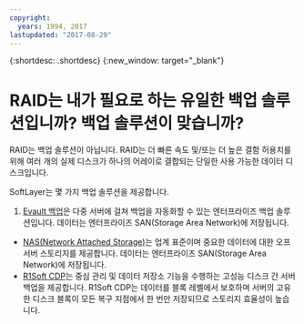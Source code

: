 ```yaml
---
copyright:
  years: 1994, 2017
lastupdated: "2017-08-29"
---
```


{:shortdesc: .shortdesc}
{:new_window: target="_blank"}

# RAID는 내가 필요로 하는 유일한 백업 솔루션입니까? 백업 솔루션이 맞습니까?

RAID는 백업 솔루션이 아닙니다. RAID는 더 빠른 속도 및/또는 더 높은 결함 허용치를 위해 여러 개의 실제 디스크가 하나의 어레이로 결합되는 단일한 사용 가능한 데이터 디스크입니다.

SoftLayer는 몇 가지 백업 솔루션을 제공합니다.

1. [Evault 백업](../infrastructure/backup/index.html)은 다중 서버에 걸쳐 백업을 자동화할 수 있는 엔터프라이즈 백업 솔루션입니다. 데이터는 엔터프라이즈 SAN(Storage Area Network)에 저장됩니다.
* [NAS(Network Attached Storage)](../infrastructure/network-attached-storage/nas.html)는 업계 표준이며 중요한 데이터에 대한 오프서버 스토리지를 제공합니다. 데이터는 엔터프라이즈 SAN(Storage Area Network)에 저장됩니다.
* [R1Soft CDP](../infrastructure/backup/r1soft.html)는 중심 관리 및 데이터 저장소 기능을 수행하는 고성능 디스크 간 서버 백업을 제공합니다. R1Soft CDP는 데이터를 블록 레벨에서 보호하며 서버의 고유한 디스크 블록이 모든 복구 지점에서 한 번만 저장되므로 스토리지 효율성이 높습니다.
